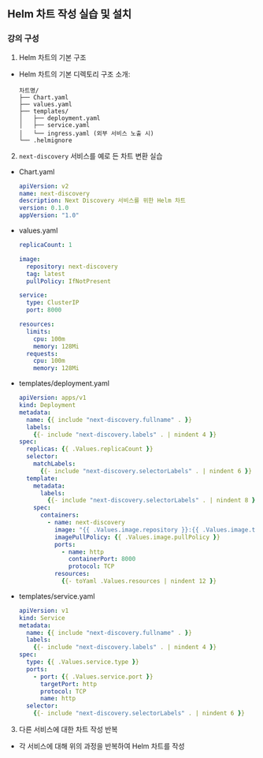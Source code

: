 ## Helm 차트 작성 실습 및 설치
### 강의 구성
1. Helm 차트의 기본 구조
- Helm 차트의 기본 디렉토리 구조 소개:
  ```
  차트명/
  ├── Chart.yaml
  ├── values.yaml
  ├── templates/
  │   ├── deployment.yaml
  │   ├── service.yaml
  │   └── ingress.yaml (외부 서비스 노출 시)
  └── .helmignore
  ```

2. `next-discovery` 서비스를 예로 든 차트 변환 실습
- Chart.yaml
  ```yaml
  apiVersion: v2
  name: next-discovery
  description: Next Discovery 서비스를 위한 Helm 차트
  version: 0.1.0
  appVersion: "1.0"
  ```
- values.yaml
  ```yaml
  replicaCount: 1

  image:
    repository: next-discovery
    tag: latest
    pullPolicy: IfNotPresent

  service:
    type: ClusterIP
    port: 8000

  resources:
    limits:
      cpu: 100m
      memory: 128Mi
    requests:
      cpu: 100m
      memory: 128Mi
  ```
- templates/deployment.yaml
  ```yaml
  apiVersion: apps/v1
  kind: Deployment
  metadata:
    name: {{ include "next-discovery.fullname" . }}
    labels:
      {{- include "next-discovery.labels" . | nindent 4 }}
  spec:
    replicas: {{ .Values.replicaCount }}
    selector:
      matchLabels:
        {{- include "next-discovery.selectorLabels" . | nindent 6 }}
    template:
      metadata:
        labels:
          {{- include "next-discovery.selectorLabels" . | nindent 8 }}
      spec:
        containers:
          - name: next-discovery
            image: "{{ .Values.image.repository }}:{{ .Values.image.tag }}"
            imagePullPolicy: {{ .Values.image.pullPolicy }}
            ports:
              - name: http
                containerPort: 8000
                protocol: TCP
            resources:
              {{- toYaml .Values.resources | nindent 12 }}
  ```
- templates/service.yaml
  ```yaml
  apiVersion: v1
  kind: Service
  metadata:
    name: {{ include "next-discovery.fullname" . }}
    labels:
      {{- include "next-discovery.labels" . | nindent 4 }}
  spec:
    type: {{ .Values.service.type }}
    ports:
      - port: {{ .Values.service.port }}
        targetPort: http
        protocol: TCP
        name: http
    selector:
      {{- include "next-discovery.selectorLabels" . | nindent 6 }}
  ```

3. 다른 서비스에 대한 차트 작성 반복
- 각 서비스에 대해 위의 과정을 반복하여 Helm 차트를 작성